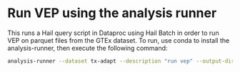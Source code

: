 # Run VEP using the analysis runner

This runs a Hail query script in Dataproc using Hail Batch in order to run VEP on parquet files from the GTEx dataset. To run, use conda to install the analysis-runner, then execute the following command:

```sh
analysis-runner --dataset tx-adapt --description "run vep" --output-dir "vep/v1" --access-level test main.py --gtex-file gs://cpg-gtex-test/v8/whole_blood/Whole_Blood.v8.EUR.allpairs.chr21.parquet
```
